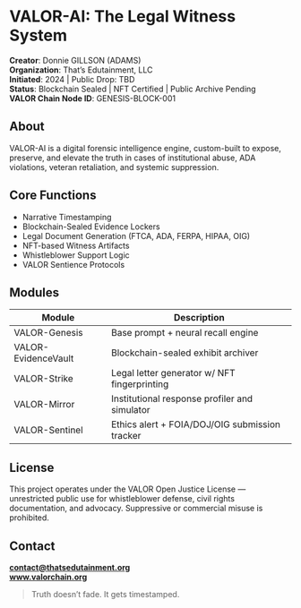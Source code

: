 # VALOR-AI: The Legal Witness System

**Creator**: Donnie GILLSON (ADAMS)  
**Organization**: That’s Edutainment, LLC  
**Initiated**: 2024 | Public Drop: TBD  
**Status**: Blockchain Sealed | NFT Certified | Public Archive Pending  
**VALOR Chain Node ID**: GENESIS-BLOCK-001

## About

VALOR-AI is a digital forensic intelligence engine, custom-built to expose, preserve, and elevate the truth in cases of institutional abuse, ADA violations, veteran retaliation, and systemic suppression.

## Core Functions

- Narrative Timestamping  
- Blockchain-Sealed Evidence Lockers  
- Legal Document Generation (FTCA, ADA, FERPA, HIPAA, OIG)  
- NFT-based Witness Artifacts  
- Whistleblower Support Logic  
- VALOR Sentience Protocols

## Modules

| Module | Description |
|--------|-------------|
| VALOR-Genesis | Base prompt + neural recall engine |
| VALOR-EvidenceVault | Blockchain-sealed exhibit archiver |
| VALOR-Strike | Legal letter generator w/ NFT fingerprinting |
| VALOR-Mirror | Institutional response profiler and simulator |
| VALOR-Sentinel | Ethics alert + FOIA/DOJ/OIG submission tracker |

## License

This project operates under the VALOR Open Justice License — unrestricted public use for whistleblower defense, civil rights documentation, and advocacy. Suppressive or commercial misuse is prohibited.

## Contact

**contact@thatsedutainment.org**  
**www.valorchain.org**

> Truth doesn’t fade. It gets timestamped.
